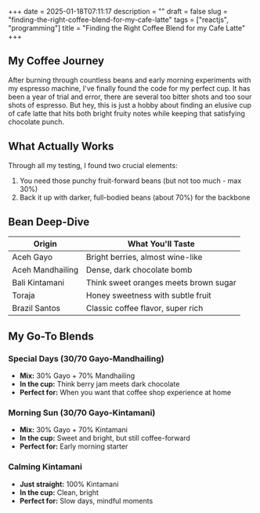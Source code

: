 +++
date = 2025-01-18T07:11:17
description = ""
draft = false
slug = "finding-the-right-coffee-blend-for-my-cafe-latte"
tags = ["reactjs", "programming"]
title = "Finding the Right Coffee Blend for my Cafe Latte"
+++

## My Coffee Journey

After burning through countless beans and early morning experiments with my espresso machine, I've finally found the code for my perfect cup. It has been a year of trial and error, there are several too bitter shots and too sour shots of espresso. But hey, this is just a hobby about finding an elusive cup of cafe latte that hits both bright fruity notes while keeping that satisfying chocolate punch.

## What Actually Works

Through all my testing, I found two crucial elements:

1. You need those punchy fruit-forward beans (but not too much - max 30%)
2. Back it up with darker, full-bodied beans (about 70%) for the backbone

## Bean Deep-Dive

| Origin           | What You'll Taste                     |
| ---------------- | ------------------------------------- |
| Aceh Gayo        | Bright berries, almost wine-like      |
| Aceh Mandhailing | Dense, dark chocolate bomb            |
| Bali Kintamani   | Think sweet oranges meets brown sugar |
| Toraja           | Honey sweetness with subtle fruit     |
| Brazil Santos    | Classic coffee flavor, super rich     |

## My Go-To Blends

### Special Days (30/70 Gayo-Mandhailing)

- **Mix:** 30% Gayo + 70% Mandhailing
- **In the cup:** Think berry jam meets dark chocolate
- **Perfect for:** When you want that coffee shop experience at home

### Morning Sun (30/70 Gayo-Kintamani)

- **Mix:** 30% Gayo + 70% Kintamani
- **In the cup:** Sweet and bright, but still coffee-forward
- **Perfect for:** Early morning starter

### Calming Kintamani

- **Just straight:** 100% Kintamani
- **In the cup:** Clean, bright
- **Perfect for:** Slow days, mindful moments
